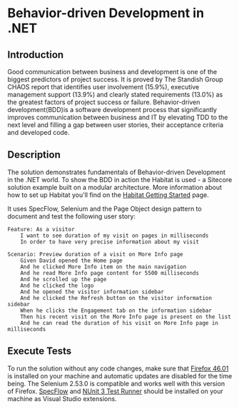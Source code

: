 # Behavior-driven Development in .NET

## Introduction

Good communication between business and development is one of the biggest predictors of project success. It is proved by The Standish Group CHAOS report that identifies user involvement (15.9%), executive management support (13.9%) and clearly stated requirements (13.0%) as the greatest factors of project success or failure. Behavior-driven development(BDD)is a software development process that significantly improves communication between business and IT by elevating TDD to the next level and filling a gap between user stories, their acceptance criteria and developed code.

## Description

The solution demonstrates fundamentals of Behavior-driven Development in the .NET world. To show the BDD in action the Habitat is used - a Sitecore solution example built on a modular architecture. More information about how to set up Habitat you'll find on the [Habitat Getting Started](https://github.com/Sitecore/Habitat/wiki/01-Getting-Started) page.

It uses SpecFlow, Selenium and the Page Object design pattern to document and test the following user story:

	Feature: As a visitor
		I want to see duration of my visit on pages in milliseconds
		In order to have very precise information about my visit

	Scenario: Preview duration of a visit on More Info page
		Given David opened the Home page
		And he clicked More Info item on the main navigation
		And he read More Info page content for 5500 milliseconds
		And he scrolled up the page
		And he clicked the logo
		And he opened the visitor information sidebar
		And he clicked the Refresh button on the visitor information sidebar
		When he clicks the Engagement tab on the information sidebar
		Then his recent visit on the More Info page is present on the list
		And he can read the duration of his visit on More Info page in milliseconds

## Execute Tests

To run the solution without any code changes, make sure that [Firefox 46.01](https://ftp.mozilla.org/pub/firefox/releases/46.0.1/win64/en-GB/) is installed on your machine and automatic updates are disabled for the time being. The Selenium 2.53.0 is compatible and works well with this version of Firefox. [SpecFlow](https://visualstudiogallery.msdn.microsoft.com/c74211e7-cb6e-4dfa-855d-df0ad4a37dd6) and [NUnit 3 Test Runner](https://visualstudiogallery.msdn.microsoft.com/0da0f6bd-9bb6-4ae3-87a8-537788622f2d) should be installed on your machine as Visual Studio extensions.